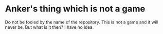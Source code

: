 # Anker's thing which is not a game

Do not be fooled by the name of the repository. This is not a game and it will never be. But what is it then? I have no idea.
